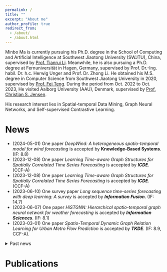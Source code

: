 ```yaml
---
permalink: /
title: ""
excerpt: "About me"
author_profile: true
redirect_from: 
  - /about/
  - /about.html
---
```

Minbo Ma is currently pursuing his Ph.D. degree in the School of Computing and Artificial Intelligence at Southwest Jiaotong University (SWJTU), China, supervised by [Prof. Tianrui Li](https://faculty.swjtu.edu.cn/litianrui/en/index.htm). Meanwhile, he is also pursuing a Ph.D. degree at Fernuniversität in Hagen, Germany, supervised by Prof. Dr.-Ing. habil. Dr. h.c. Herwig Unger and Prof. Dr. Zhong Li. He obtained his M.S. degree in Computer Science from Southwest Jiaotong University in 2020, supervised by [Prof. Fei Teng](https://faculty.swjtu.edu.cn/tengfei/en/index.htm). During the period from Oct. 2022 to Oct. 2023, He visited Aalborg University (AAU), Denmark, supervised by [Prof. Christian S. Jensen](https://csj.cs.aau.dk/).  

His research interest lies in Spatial-temporal Data Mining, Graph Neural Networks, and Self-supervised Contrastive Learning.

<!--<span style="color:red"> **[Call for paper]** We organize a special issue on **[Urban Foundation Models](http://RaymondHLIU.github.io/files/ACM-CFP-TIST-Urban-Foundation-Models.pdf)** at ***[ACM TIST](https://dl.acm.org/journal/tist)***, we sincerely invite you to contribute a manuscript. Submission deadline on April 30, 2025! </span>

<span style="color:red"> **[Postdoc]** Postdoc/Research Associate positions available! Very competitive salary and research fund package. Please drop your resume and representative publications to liuh\[AT\]ust\[DOT\]hk. </span>

<span style="color:red"> **[Prospective 2025 Fall PhD students]** Please feel free to send your resume to liuh\[AT\]ust\[DOT\]hk. Experiences of top-tier academic publications, data mining challenge awards, and ICPC awards are strong plus. Perspective students are highly encouraged to apply to my visiting student positions first. You can have a close look at my research group, and we can also try to find common research interests before you start your research career. </span><br><br>
<span style="color:red"> **[Prospective RBM students]** If you are interested in my group, please directly apply in the system, we may schedule an offline meeting during your onsite interview. If you have accepted an offer, please appointment with me for a meeting and read the [Guidelines & Expectations](http://RaymondHLIU.github.io/files/MPhil_Guideline.pdf) before you request for supervision. Thanks! 
<span id="main"> </span>
-->

News
======
<!-- * <span style="color:red">New!</span> (2024-11-20) We organize a special issue on **[Urban Foundation Models](http://RaymondHLIU.github.io/files/ACM-CFP-TIST-Urban-Foundation-Models.pdf)** at ***[ACM TIST](https://dl.acm.org/journal/tist)***, we sincerely invite you to contribute a manuscript.
-->
<!--* <span style="color:red">New!</span> (2024-11-20) Three papers were accepted to ***KDD 2025*** about **[LLM as Traffic Control Agent](https://arxiv.org/abs/2312.16044)** ([Media Coverage](https://www.qbitai.com/2024/03/128386.html)), **[Auotmated Spatiotemporal Forecasting](https://arxiv.org/abs/2409.16586)** and **[Graph LoRA](https://arxiv.org/abs/2409.16670)**, congrates to my students Siqi Lai, Tengfei Lyu, and Zherui Yang.
-->
* (2024-05-01) One paper *DeepWind: A heterogeneous spatio-temporal model for wind forecasting* is accepted by **Knowledge-Based Systems**. (IF: 8.8)
* (2023-12-08) One paper *Learning Time-aware Graph Structures for Spatially Correlated Time Series Forecasting* is accepted by ***ICDE***. (CCF-A)
* (2023-12-08) One paper *Learning Time-aware Graph Structures for Spatially Correlated Time Series Forecasting* is accepted by ***ICDE***. (CCF-A)
* (2023-06-10) One survey paper *Long sequence time-series forecasting with deep learning: A survey* is accepted by ***Information Fusion***. (IF: 14.7)
* (2023-06-07) One paper *HiSTGNN: Hierarchical spatio-temporal graph neural network for weather forecasting* is accepted by ***Information Sciences***. (IF: 8.1)
* (2023-03-01) One paper *Spatio-Temporal Dynamic Graph Relation Learning for Urban Metro Flow Prediction* is accepted by ***TKDE***. (IF: 8.9, CCF-A).
<details>
<summary>Past news</summary>
  <ul>
    <li>(2023-06-07) One paper <i>HiSTGNN: Hierarchical spatio-temporal graph neural network for weather forecasting</i> is accepted by Information Sciences. (IF: 8.1)</li>
    <li>(2023-03-01) One paper <i>Spatio-Temporal Dynamic Graph Relation Learning for Urban Metro Flow Prediction</i> is accepted by TKDE. (IF: 8.9, CCF-A).</li>
  </ul>
</details>

Publications
======
<!--* <ins>Siqi Lai</ins>, <ins>Zhao Xu</ins>, <ins>Weijia Zhang</ins>, ***Hao Liu\****, Hui Xiong. [LLMLight: Large Language Models as Traffic Signal Control Agents](https://arxiv.org/abs/2312.16044). In Proceedings of the 31st ACM SIGKDD International Conference on Knowledge Discovery and Data Mining  (***KDD 2025***), Toronto, Canada, 2025. [Media Coverage](https://www.qbitai.com/2024/03/128386.html)
* <ins>Jindong Han</ins>, <ins>Weijia Zhang</ins>, ***Hao Liu\****, Tao Tao, Naiqiang Tan and Hui Xiong. [BigST: Linear Complexity Spatio-Temporal Graph Neural Network for Traffic Forecasting on Large-Scale Road Networks](https://dl.acm.org/doi/abs/10.14778/3641204.3641217). In Proceedings of the VLDB Endowment (***VLDB 2024***), Guangzhou, China, 2024. <font color="#dd0000"> Best paper nomination award </font>
* <ins>Jindong Han</ins>, ***Hao Liu\****, Shui Liu, Xi Chen, Naiqiang Tan, Hua Chai, Hui Xiong. [iETA: A Robust and Scalable Incremental Learning Framework for Time-of-Arrival Estimation](https://dl.acm.org/doi/10.1145/3580305.3599842). In Proceedings of the 29th ACM SIGKDD International Conference on Knowledge Discovery and Data Mining (***KDD 2023***), Long Beach, CA, USA, 2023. <font color="#dd0000"> Full deployment on DiDi Chuxing </font>
* **Hao Liu**, Ying Li, Yanjie Fu, Huaibo Mei, Jingbo Zhou, Xu Ma and Hui Xiong. [Polestar: An Intelligent, Efficient and National-Wide Public Transportation Routing Engine](http://RaymondHLIU.github.io/files/KDD20-polestar.pdf). In Proceedings of the 26th ACM SIGKDD International Conference on Knowledge Discovery and Data Mining (***KDD 2020***), San Diego, California, 2020. <font color="#dd0000"> Full deployment on Baidu Maps</font>
* **Hao Liu**, Yongxin Tong, Panpan Zhang, Xinjiang Lu, Jianguo Duan, and Hui Xiong. [Hydra: A Personalized and Context-Aware Multi-Modal Transportation Recommendation System](http://RaymondHLIU.github.io/files/KDD19-Hydra.pdf). In Proceedings of the 25th ACM SIGKDD International Conference on Knowledge Discovery and Data Mining (***KDD 2019***) , Anchorage, Alaska, 2019. <font color="#dd0000"> Full deployment on Baidu Maps</font>
-->
